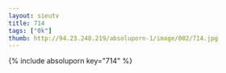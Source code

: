 ```yaml
--- 
layout: sieutv
title: 714
tags: ["0k"]
thumb: http://94.23.248.219/absoluporn-1/image/002/714.jpg
---
```

{% include absoluporn key="714" %} 
